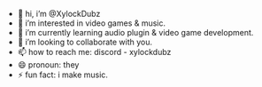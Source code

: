 - 👋 hi, i’m @XylockDubz
- 👀 i’m interested in video games & music.
- 🌱 i’m currently learning audio plugin & video game development.
- 💞️ i’m looking to collaborate with you.
- 📫 how to reach me: discord - xylockdubz
- 😄 pronoun: they
- ⚡ fun fact: i make music.

<!---
XylockDubz/XylockDubz is a ✨ special ✨ repository because its `README.md` (this file) appears on your GitHub profile.
You can click the Preview link to take a look at your changes.
--->
